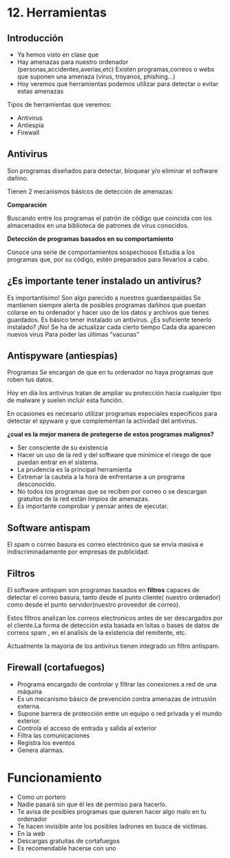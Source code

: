 # 12. Herramientas

## Introducción

- Ya hemos visto en clase que
 - Hay amenazas para nuestro ordenador (personas,accidentes,averías,etc)
Existen programas,correos o webs que suponen una amenaza (virus, troyanos, phishing...)
- Hoy veremos que herramientas podemos utilizar para detectar o evitar estas amenazas

Tipos de herramientas que veremos:

- Antivirus
- Antiespía
- Firewall
  
## Antivirus 

Son programas diseñados para detectar, bloquear y/o eliminar el software dañino.

Tienen 2 mecanismos básicos de detección de amenazas: 

**Comparación**

Buscando entre los programas el patrón de código que coincida con los almacenados en una biblioteca de patrones de virus conocidos. 

**Detección de programas basados en su comportamiento**

Conoce una serie de comportamientos sospechosos
Estudia a los programas que, por su código, estén preparados para llevarlos a cabo. 

## ¿Es importante tener instalado un antivirus?

Es importantísimo!
Son algo parecido a nuestros guardaespaldas
Se mantienen siempre alerta de posibles programas dañinos que puedan colarse en tu ordenador y hacer uso de los datos y archivos que tienes guardados. 
Es básico tener instalado un antivirus. 
¿Es suficiente tenerlo instalado?
¡No! Se ha de actualizar cada cierto tiempo
Cada día aparecen nuevos virus
Para poder las últimas “vacunas”
## Antispyware (antiespías)
Programas
Se encargan de que en tu ordenador no haya programas que roben tus datos. 

Hoy en día los antivirus tratan de ampliar su protección hacia cualquier tipo de malware y suelen incluir esta función.

En ocasiones es necesario utilizar programas especiales específicos para detectar el spyware y que complementan la actividad del antivirus. 

**¿cual es la mejor manera de protegerse de estos programas malignos?**

- Ser consciente de su existencia
- Hacer un uso de la red y del software que minimice el riesgo de que puedan entrar en el sistema. 
- La prudencia es la principal herramienta
- Extremar la cautela a la hora de enfrentarse a un programa desconocido. 
- No todos los programas que se reciben por correo o se descargan gratuitos de la red están limpios de amenazas.
- Es importante comprobar y pensar antes de ejecutar. 

## Software antispam

El spam o correo basura es correo electrónico que se envía masiva e indiscriminadamente por empresas de publicidad. 

## Filtros

El software antispam son programas basados en **filtros** capaces de detectar el correo basura, tanto desde el punto cliente( nuestro ordenador) como desde el punto servidor(nuestro proveedor de correo).

Estos filtros analizan los correos electronicos antes de ser descargados por el cliente.La forma de detección esta basada en lsitas o bases de datos de correos spam , en el analisis de la existencia del remitente, etc.

Actualmente la mayoria de los antivirus tienen integrado un filtro antispam.


## Firewall (cortafuegos)

- Programa encargado de controlar y filtrar las conexiones a red de una máquina 
- Es un mecanismo básico de prevención contra amenazas de intrusión externa. 
- Supone barrera de protección entre un equipo o red privada y el mundo exterior. 
- Controla el acceso de entrada y salida al exterior
- Filtra las comunicaciones
- Registra los eventos 
- Genera alarmas. 

# Funcionamiento

- Como un portero
- Nadie pasará sin que él les dé permiso para hacerlo. 
- Te avisa de posibles programas que quieren hacer algo malo en tu ordenador
- Te hacen invisible ante los posibles ladrones en busca de víctimas. 
- En la web
- Descargas gratuitas de cortafuegos
- Es recomendable hacerse con uno